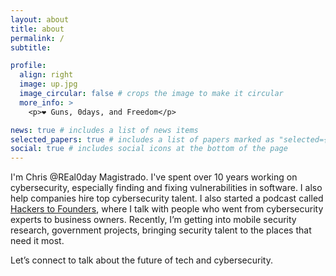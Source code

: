```yaml
---
layout: about
title: about
permalink: /
subtitle: 

profile:
  align: right
  image: up.jpg
  image_circular: false # crops the image to make it circular
  more_info: >
    <p>❤️ Guns, 0days, and Freedom</p>

news: true # includes a list of news items
selected_papers: true # includes a list of papers marked as "selected={true}"
social: true # includes social icons at the bottom of the page
---
```

I'm Chris @REal0day Magistrado. I've spent over 10 years working on cybersecurity, especially finding and fixing vulnerabilities in software. I also help companies hire top cybersecurity talent. I also started a podcast called [Hackers to Founders](https://HackersToFounders.com/), where I talk with people who went from cybersecurity experts to business owners. Recently, I’m getting into mobile security research, government projects, bringing security talent to the places that need it most. 

Let’s connect to talk about the future of tech and cybersecurity.